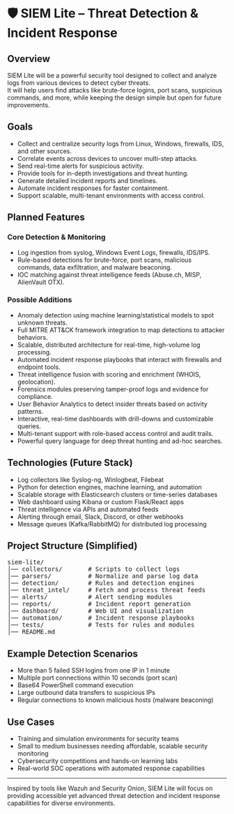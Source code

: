 # 🛡️ SIEM Lite – Threat Detection & Incident Response

## Overview
SIEM Lite will be a powerful security tool designed to collect and analyze logs from various devices to detect cyber threats.  
It will help users find attacks like brute-force logins, port scans, suspicious commands, and more, while keeping the design simple but open for future improvements.

## Goals
- Collect and centralize security logs from Linux, Windows, firewalls, IDS, and other sources.  
- Correlate events across devices to uncover multi-step attacks.  
- Send real-time alerts for suspicious activity.  
- Provide tools for in-depth investigations and threat hunting.  
- Generate detailed incident reports and timelines.  
- Automate incident responses for faster containment.  
- Support scalable, multi-tenant environments with access control.

## Planned Features

### Core Detection & Monitoring
- Log ingestion from syslog, Windows Event Logs, firewalls, IDS/IPS.  
- Rule-based detections for brute-force, port scans, malicious commands, data exfiltration, and malware beaconing.  
- IOC matching against threat intelligence feeds (Abuse.ch, MISP, AlienVault OTX).

### Possible Additions
- Anomaly detection using machine learning/statistical models to spot unknown threats.  
- Full MITRE ATT&CK framework integration to map detections to attacker behaviors.  
- Scalable, distributed architecture for real-time, high-volume log processing.  
- Automated incident response playbooks that interact with firewalls and endpoint tools.  
- Threat intelligence fusion with scoring and enrichment (WHOIS, geolocation).  
- Forensics modules preserving tamper-proof logs and evidence for compliance.  
- User Behavior Analytics to detect insider threats based on activity patterns.  
- Interactive, real-time dashboards with drill-downs and customizable queries.  
- Multi-tenant support with role-based access control and audit trails.  
- Powerful query language for deep threat hunting and ad-hoc searches.

## Technologies (Future Stack)
- Log collectors like Syslog-ng, Winlogbeat, Filebeat  
- Python for detection engines, machine learning, and automation  
- Scalable storage with Elasticsearch clusters or time-series databases  
- Web dashboard using Kibana or custom Flask/React apps  
- Threat intelligence via APIs and automated feeds  
- Alerting through email, Slack, Discord, or other webhooks  
- Message queues (Kafka/RabbitMQ) for distributed log processing

## Project Structure (Simplified)
<pre>
siem-lite/
│── collectors/       # Scripts to collect logs 
│── parsers/          # Normalize and parse log data 
│── detection/        # Rules and detection engines 
│── threat_intel/     # Fetch and process threat feeds 
│── alerts/           # Alert sending modules 
│── reports/          # Incident report generation 
│── dashboard/        # Web UI and visualization 
│── automation/       # Incident response playbooks 
│── tests/            # Tests for rules and modules 
│── README.md 
</pre>
## Example Detection Scenarios
- More than 5 failed SSH logins from one IP in 1 minute  
- Multiple port connections within 10 seconds (port scan)  
- Base64 PowerShell command execution  
- Large outbound data transfers to suspicious IPs  
- Regular connections to known malicious hosts (malware beaconing)

## Use Cases
- Training and simulation environments for security teams  
- Small to medium businesses needing affordable, scalable security monitoring  
- Cybersecurity competitions and hands-on learning labs  
- Real-world SOC operations with automated response capabilities

---

Inspired by tools like Wazuh and Security Onion, SIEM Lite will focus on providing accessible yet advanced threat detection and incident response capabilities for diverse environments.
